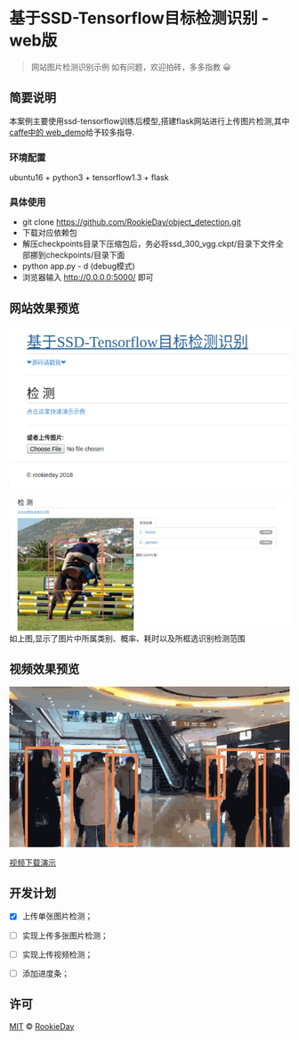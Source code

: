 # 基于SSD-Tensorflow目标检测识别 - web版

> 网站图片检测识别示例
> 如有问题，欢迎拍砖，多多指教 😀

## 简要说明

本案例主要使用ssd-tensorflow训练后模型,搭建flask网站进行上传图片检测,其中[caffe中的 web_demo](https://github.com/BVLC/caffe/tree/master/examples/web_demo)给予较多指导.

### 环境配置  
ubuntu16 + python3 + tensorflow1.3 + flask

### 具体使用

- git clone https://github.com/RookieDay/object_detection.git 
- 下载对应依赖包
- 解压checkpoints目录下压缩包后，务必将ssd_300_vgg.ckpt/目录下文件全部挪到checkpoints/目录下面
- python app.py - d (debug模式)
- 浏览器输入 http://0.0.0.0:5000/ 即可

## 网站效果预览

![初始页面](https://github.com/RookieDay/object_detection/blob/master/web_01.png)

![检测识别](https://github.com/RookieDay/object_detection/blob/master/web_02.png)
如上图,显示了图片中所属类别、概率、耗时以及所框选识别检测范围
## 视频效果预览

![视频检测识别演示](https://github.com/RookieDay/object_detection/blob/master/prev_video.gif)

[视频下载演示](https://github.com/RookieDay/object_detection/blob/master/notebooks/mua.mp4)

## 开发计划

- [x] 上传单张图片检测；
- [ ] 实现上传多张图片检测；
- [ ] 实现上传视频检测；
- [ ] 添加进度条；


## 许可

[MIT](./LICENSE) &copy; [RookieDay](https://github.com/RookieDay)
